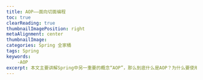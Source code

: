 ```yaml
---
title: AOP——面向切面编程
toc: true
clearReading: true
thumbnailImagePosition: right
metaAlignment: center
thumbnailImage:
categories: Spring 全家桶
tags: Spring
keywords: 
    -AOP
excerpt: 本文主要讲解Spring中另一重要的概念“AOP”，那么到底什么是AOP？为什么要使用AOP？
---
```

